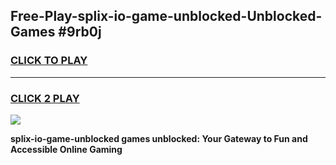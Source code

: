 
## Free-Play-splix-io-game-unblocked-Unblocked-Games #9rb0j
<h3>
<a href="https://news.freeplayer.one?title=splix-io-game-unblocked&ref=8M">CLICK TO PLAY</a></h3>
<hr>

<h3>
<a href="https://news.freeplayer.one?title=splix-io-game-unblocked&ref=8M">CLICK 2 PLAY</a>
  
</h3>

<a href="https://news.freeplayer.one?title=splix-io-game-unblocked&ref=8M"><img src="https://clearcache.store/games.png"></a>


**splix-io-game-unblocked games unblocked: Your Gateway to Fun and Accessible Online Gaming**
